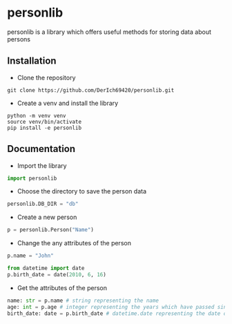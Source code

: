 # personlib

personlib is a library which offers useful methods for storing data about persons

## Installation

- Clone the repository
```
git clone https://github.com/DerIch69420/personlib.git
```

- Create a venv and install the library
```
python -m venv venv
source venv/bin/activate
pip install -e personlib
```

## Documentation

- Import the library
```py
import personlib
```

- Choose the directory to save the person data
```py
personlib.DB_DIR = "db"
```

- Create a new person
```py
p = personlib.Person("Name")
```

- Change the any attributes of the person
```py
p.name = "John"

from datetime import date
p.birth_date = date(2010, 6, 16)
```

- Get the attributes of the person
```py
name: str = p.name # string representing the name
age: int = p.age # integer representing the years which have passed since the date of birth
birth_date: date = p.birth_date # datetime.date representing the date of birth
```
